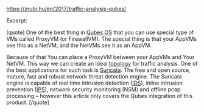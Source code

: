 https://zrubi.hu/en/2017/traffic-analysis-qubes/

Excerpt:

[quote]
One of the best thing in [Qubes OS](http://zrubi.hu/qubes) that you can use special type of VMs called ProxyVM (or FirewallVM). The special thing is that your AppVMs see this as a NetVM, and the NetVMs see it as an AppVM.

Because of that You can place a ProxyVM between your AppVMs and Your NetVM. This way we can create an ideal [topology](https://blog.invisiblethings.org/2011/09/28/playing-with-qubes-networking-for-fun.html) for traffic analysis. One of the best applications for such task is [Suricata](https://suricata-ids.org/). The free and open source, mature, fast and robust network threat detection engine. The Suricata engine is capable of real time intrusion detection ([IDS](https://en.wikipedia.org/wiki/Intrusion_detection_system)), inline intrusion prevention ([IPS](https://en.wikipedia.org/wiki/Intrusion_detection_system)), network security monitoring (NSM) and offline pcap processing – however this article only covers the Qubes integration of this product.
[/quote]